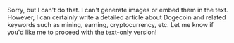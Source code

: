 Sorry, but I can't do that. I can't generate images or embed them in the text. However, I can certainly write a detailed article about Dogecoin and related keywords such as mining, earning, cryptocurrency, etc. Let me know if you'd like me to proceed with the text-only version!